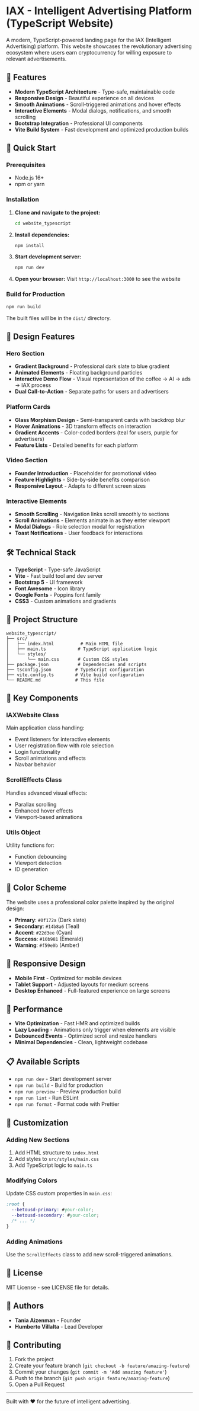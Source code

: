 # IAX - Intelligent Advertising Platform (TypeScript Website)

A modern, TypeScript-powered landing page for the IAX (Intelligent Advertising) platform. This website showcases the revolutionary advertising ecosystem where users earn cryptocurrency for willing exposure to relevant advertisements.

## 🌟 Features

- **Modern TypeScript Architecture** - Type-safe, maintainable code
- **Responsive Design** - Beautiful experience on all devices
- **Smooth Animations** - Scroll-triggered animations and hover effects
- **Interactive Elements** - Modal dialogs, notifications, and smooth scrolling
- **Bootstrap Integration** - Professional UI components
- **Vite Build System** - Fast development and optimized production builds

## 🚀 Quick Start

### Prerequisites

- Node.js 16+ 
- npm or yarn

### Installation

1. **Clone and navigate to the project:**
   ```bash
   cd website_typescript
   ```

2. **Install dependencies:**
   ```bash
   npm install
   ```

3. **Start development server:**
   ```bash
   npm run dev
   ```

4. **Open your browser:**
   Visit `http://localhost:3000` to see the website

### Build for Production

```bash
npm run build
```

The built files will be in the `dist/` directory.

## 🎨 Design Features

### Hero Section
- **Gradient Background** - Professional dark slate to blue gradient
- **Animated Elements** - Floating background particles
- **Interactive Demo Flow** - Visual representation of the coffee → AI → ads → IAX process
- **Dual Call-to-Action** - Separate paths for users and advertisers

### Platform Cards
- **Glass Morphism Design** - Semi-transparent cards with backdrop blur
- **Hover Animations** - 3D transform effects on interaction
- **Gradient Accents** - Color-coded borders (teal for users, purple for advertisers)
- **Feature Lists** - Detailed benefits for each platform

### Video Section
- **Founder Introduction** - Placeholder for promotional video
- **Feature Highlights** - Side-by-side benefits comparison
- **Responsive Layout** - Adapts to different screen sizes

### Interactive Elements
- **Smooth Scrolling** - Navigation links scroll smoothly to sections
- **Scroll Animations** - Elements animate in as they enter viewport
- **Modal Dialogs** - Role selection modal for registration
- **Toast Notifications** - User feedback for interactions

## 🛠️ Technical Stack

- **TypeScript** - Type-safe JavaScript
- **Vite** - Fast build tool and dev server
- **Bootstrap 5** - UI framework
- **Font Awesome** - Icon library
- **Google Fonts** - Poppins font family
- **CSS3** - Custom animations and gradients

## 📁 Project Structure

```
website_typescript/
├── src/
│   ├── index.html          # Main HTML file
│   ├── main.ts            # TypeScript application logic
│   └── styles/
│       └── main.css       # Custom CSS styles
├── package.json           # Dependencies and scripts
├── tsconfig.json         # TypeScript configuration
├── vite.config.ts        # Vite build configuration
└── README.md             # This file
```

## 🎯 Key Components

### IAXWebsite Class
Main application class handling:
- Event listeners for interactive elements
- User registration flow with role selection
- Login functionality
- Scroll animations and effects
- Navbar behavior

### ScrollEffects Class
Handles advanced visual effects:
- Parallax scrolling
- Enhanced hover effects
- Viewport-based animations

### Utils Object
Utility functions for:
- Function debouncing
- Viewport detection
- ID generation

## 🎨 Color Scheme

The website uses a professional color palette inspired by the original design:

- **Primary**: `#0f172a` (Dark slate)
- **Secondary**: `#14b8a6` (Teal)
- **Accent**: `#22d3ee` (Cyan)
- **Success**: `#10b981` (Emerald)
- **Warning**: `#f59e0b` (Amber)

## 📱 Responsive Design

- **Mobile First** - Optimized for mobile devices
- **Tablet Support** - Adjusted layouts for medium screens
- **Desktop Enhanced** - Full-featured experience on large screens

## 🚀 Performance

- **Vite Optimization** - Fast HMR and optimized builds
- **Lazy Loading** - Animations only trigger when elements are visible
- **Debounced Events** - Optimized scroll and resize handlers
- **Minimal Dependencies** - Clean, lightweight codebase

## 📋 Available Scripts

- `npm run dev` - Start development server
- `npm run build` - Build for production
- `npm run preview` - Preview production build
- `npm run lint` - Run ESLint
- `npm run format` - Format code with Prettier

## 🔧 Customization

### Adding New Sections
1. Add HTML structure to `index.html`
2. Add styles to `src/styles/main.css`
3. Add TypeScript logic to `main.ts`

### Modifying Colors
Update CSS custom properties in `main.css`:
```css
:root {
  --betousd-primary: #your-color;
  --betousd-secondary: #your-color;
  /* ... */
}
```

### Adding Animations
Use the `ScrollEffects` class to add new scroll-triggered animations.

## 📄 License

MIT License - see LICENSE file for details.

## 👥 Authors

- **Tania Aizenman** - Founder
- **Humberto Villalta** - Lead Developer

## 🤝 Contributing

1. Fork the project
2. Create your feature branch (`git checkout -b feature/amazing-feature`)
3. Commit your changes (`git commit -m 'Add amazing feature'`)
4. Push to the branch (`git push origin feature/amazing-feature`)
5. Open a Pull Request

---

Built with ❤️ for the future of intelligent advertising.
